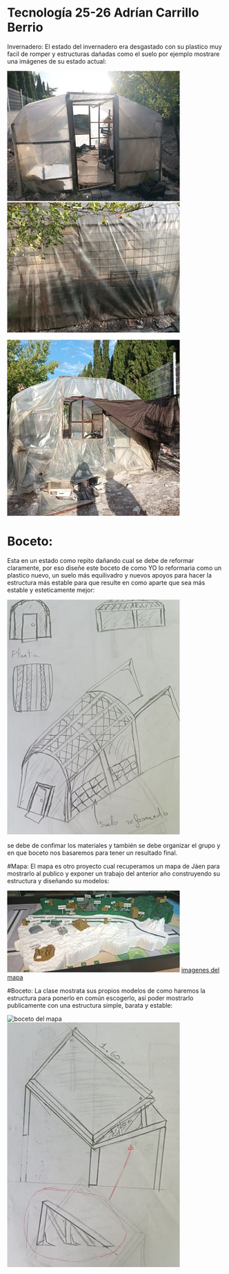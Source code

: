 # Tecnología 25-26 Adrían Carrillo Berrio 
Invernadero: El estado del invernadero era desgastado con su plastico muy facil de romper y estructuras dañadas como el suelo por ejemplo mostrare
una imágenes de su estado actual:

![imagenes del invernadero](imagenes/invernadero.jpg)  ![imagenes del invernadero](imagenes/invernadero_1.jpg)

![imagenes del invernadero](imagenes/invernadero_2.jpg)

# Boceto:
Esta en un estado como repito dañando cual se debe de reformar claramente, por eso diseñe este boceto de como YO lo reformaria como un plastico nuevo, un suelo más equilivadro y nuevos apoyos para hacer la estructura más estable para que resulte en como aparte que sea más estable y esteticamente mejor:

![boceto del invernadero](imagenes/Invernaderobo.jpg)

se debe de confimar los materiales y también se debe organizar el grupo y en que boceto nos basaremos para tener un resultado final.

#Mapa:
El mapa es otro proyecto cual recuperamos un mapa de Jáen para mostrarlo al publico y exponer un trabajo del anterior año construyendo su estructura y diseñando su modelos:

![imagenes del mapa](imagenes/mapa_1.jpg) [imagenes del mapa](imagenes/mapa_0.jpg)

#Boceto:
La clase mostrata sus propios modelos de como haremos la estructura para ponerlo en común escogerlo, asi poder mostrarlo publicamente con una estructura simple, barata y estable:

![boceto del mapa](imagnes/bocetoeluno.jpg) ![boceto del mapa](imagenes/bocetoeldos.jpg)
